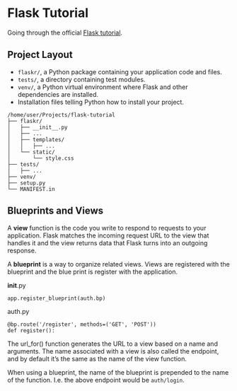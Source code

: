 # Flask Tutorial

Going through the official [Flask tutorial](http://flask.pocoo.org/docs/1.0/tutorial/).

## Project Layout

- `flaskr/`, a Python package containing your application code and files.
- `tests/`, a directory containing test modules.
- `venv/`, a Python virtual environment where Flask and other dependencies are installed.
- Installation files telling Python how to install your project.

```
/home/user/Projects/flask-tutorial
├── flaskr/
│   ├── __init__.py
│   ├── ...
│   ├── templates/
│   │   ├── ...
│   └── static/
│       └── style.css
├── tests/
│   ├── ...
├── venv/
├── setup.py
└── MANIFEST.in
```

## Blueprints and Views

A **view** function is the code you write to respond to requests to your application. Flask matches the incoming request URL to the view that handles it and the view returns data that Flask turns into an outgoing response. 

A **blueprint** is a way to organize related views. Views are registered with the blueprint and the blue print is register with the application. 

__init__.py
```
app.register_blueprint(auth.bp)
```

auth.py
```
@bp.route('/register', methods=('GET', 'POST'))
def register():
```

The url_for() function generates the URL to a view based on a name and arguments. The name associated with a view is also called the endpoint, and by default it’s the same as the name of the view function.

When using a blueprint, the name of the blueprint is prepended to the name of the function. I.e. the above endpoint would be `auth/login`.


